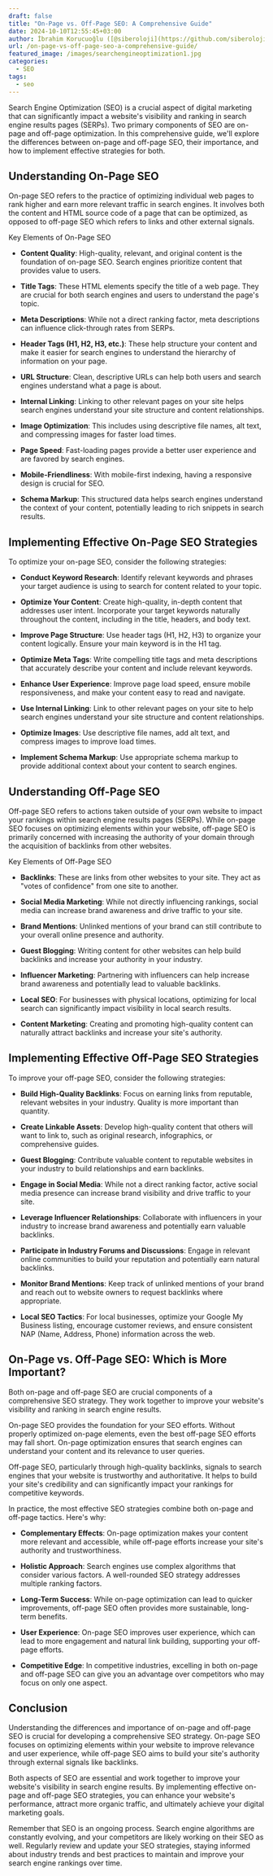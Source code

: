 ```yaml
---
draft: false
title: "On-Page vs. Off-Page SEO: A Comprehensive Guide"
date: 2024-10-10T12:55:45+03:00
author: İbrahim Korucuoğlu ([@siberoloji](https://github.com/siberoloji))
url: /on-page-vs-off-page-seo-a-comprehensive-guide/
featured_image: /images/searchengineoptimization1.jpg
categories:
  - SEO
tags:
  - seo
---
```

Search Engine Optimization (SEO) is a crucial aspect of digital marketing that can significantly impact a website's visibility and ranking in search engine results pages (SERPs). Two primary components of SEO are on-page and off-page optimization. In this comprehensive guide, we'll explore the differences between on-page and off-page SEO, their importance, and how to implement effective strategies for both.

## Understanding On-Page SEO

On-page SEO refers to the practice of optimizing individual web pages to rank higher and earn more relevant traffic in search engines. It involves both the content and HTML source code of a page that can be optimized, as opposed to off-page SEO which refers to links and other external signals.

Key Elements of On-Page SEO

* **Content Quality**: High-quality, relevant, and original content is the foundation of on-page SEO. Search engines prioritize content that provides value to users.

* **Title Tags**: These HTML elements specify the title of a web page. They are crucial for both search engines and users to understand the page's topic.

* **Meta Descriptions**: While not a direct ranking factor, meta descriptions can influence click-through rates from SERPs.

* **Header Tags (H1, H2, H3, etc.)**: These help structure your content and make it easier for search engines to understand the hierarchy of information on your page.

* **URL Structure**: Clean, descriptive URLs can help both users and search engines understand what a page is about.

* **Internal Linking**: Linking to other relevant pages on your site helps search engines understand your site structure and content relationships.

* **Image Optimization**: This includes using descriptive file names, alt text, and compressing images for faster load times.

* **Page Speed**: Fast-loading pages provide a better user experience and are favored by search engines.

* **Mobile-Friendliness**: With mobile-first indexing, having a responsive design is crucial for SEO.

* **Schema Markup**: This structured data helps search engines understand the context of your content, potentially leading to rich snippets in search results.

## Implementing Effective On-Page SEO Strategies

To optimize your on-page SEO, consider the following strategies:

* **Conduct Keyword Research**: Identify relevant keywords and phrases your target audience is using to search for content related to your topic.

* **Optimize Your Content**: Create high-quality, in-depth content that addresses user intent. Incorporate your target keywords naturally throughout the content, including in the title, headers, and body text.

* **Improve Page Structure**: Use header tags (H1, H2, H3) to organize your content logically. Ensure your main keyword is in the H1 tag.

* **Optimize Meta Tags**: Write compelling title tags and meta descriptions that accurately describe your content and include relevant keywords.

* **Enhance User Experience**: Improve page load speed, ensure mobile responsiveness, and make your content easy to read and navigate.

* **Use Internal Linking**: Link to other relevant pages on your site to help search engines understand your site structure and content relationships.

* **Optimize Images**: Use descriptive file names, add alt text, and compress images to improve load times.

* **Implement Schema Markup**: Use appropriate schema markup to provide additional context about your content to search engines.

## Understanding Off-Page SEO

Off-page SEO refers to actions taken outside of your own website to impact your rankings within search engine results pages (SERPs). While on-page SEO focuses on optimizing elements within your website, off-page SEO is primarily concerned with increasing the authority of your domain through the acquisition of backlinks from other websites.

Key Elements of Off-Page SEO

* **Backlinks**: These are links from other websites to your site. They act as "votes of confidence" from one site to another.

* **Social Media Marketing**: While not directly influencing rankings, social media can increase brand awareness and drive traffic to your site.

* **Brand Mentions**: Unlinked mentions of your brand can still contribute to your overall online presence and authority.

* **Guest Blogging**: Writing content for other websites can help build backlinks and increase your authority in your industry.

* **Influencer Marketing**: Partnering with influencers can help increase brand awareness and potentially lead to valuable backlinks.

* **Local SEO**: For businesses with physical locations, optimizing for local search can significantly impact visibility in local search results.

* **Content Marketing**: Creating and promoting high-quality content can naturally attract backlinks and increase your site's authority.

## Implementing Effective Off-Page SEO Strategies

To improve your off-page SEO, consider the following strategies:

* **Build High-Quality Backlinks**: Focus on earning links from reputable, relevant websites in your industry. Quality is more important than quantity.

* **Create Linkable Assets**: Develop high-quality content that others will want to link to, such as original research, infographics, or comprehensive guides.

* **Guest Blogging**: Contribute valuable content to reputable websites in your industry to build relationships and earn backlinks.

* **Engage in Social Media**: While not a direct ranking factor, active social media presence can increase brand visibility and drive traffic to your site.

* **Leverage Influencer Relationships**: Collaborate with influencers in your industry to increase brand awareness and potentially earn valuable backlinks.

* **Participate in Industry Forums and Discussions**: Engage in relevant online communities to build your reputation and potentially earn natural backlinks.

* **Monitor Brand Mentions**: Keep track of unlinked mentions of your brand and reach out to website owners to request backlinks where appropriate.

* **Local SEO Tactics**: For local businesses, optimize your Google My Business listing, encourage customer reviews, and ensure consistent NAP (Name, Address, Phone) information across the web.

## On-Page vs. Off-Page SEO: Which is More Important?

Both on-page and off-page SEO are crucial components of a comprehensive SEO strategy. They work together to improve your website's visibility and ranking in search engine results.

On-page SEO provides the foundation for your SEO efforts. Without properly optimized on-page elements, even the best off-page SEO efforts may fall short. On-page optimization ensures that search engines can understand your content and its relevance to user queries.

Off-page SEO, particularly through high-quality backlinks, signals to search engines that your website is trustworthy and authoritative. It helps to build your site's credibility and can significantly impact your rankings for competitive keywords.

In practice, the most effective SEO strategies combine both on-page and off-page tactics. Here's why:

* **Complementary Effects**: On-page optimization makes your content more relevant and accessible, while off-page efforts increase your site's authority and trustworthiness.

* **Holistic Approach**: Search engines use complex algorithms that consider various factors. A well-rounded SEO strategy addresses multiple ranking factors.

* **Long-Term Success**: While on-page optimization can lead to quicker improvements, off-page SEO often provides more sustainable, long-term benefits.

* **User Experience**: On-page SEO improves user experience, which can lead to more engagement and natural link building, supporting your off-page efforts.

* **Competitive Edge**: In competitive industries, excelling in both on-page and off-page SEO can give you an advantage over competitors who may focus on only one aspect.

## Conclusion

Understanding the differences and importance of on-page and off-page SEO is crucial for developing a comprehensive SEO strategy. On-page SEO focuses on optimizing elements within your website to improve relevance and user experience, while off-page SEO aims to build your site's authority through external signals like backlinks.

Both aspects of SEO are essential and work together to improve your website's visibility in search engine results. By implementing effective on-page and off-page SEO strategies, you can enhance your website's performance, attract more organic traffic, and ultimately achieve your digital marketing goals.

Remember that SEO is an ongoing process. Search engine algorithms are constantly evolving, and your competitors are likely working on their SEO as well. Regularly review and update your SEO strategies, staying informed about industry trends and best practices to maintain and improve your search engine rankings over time.
